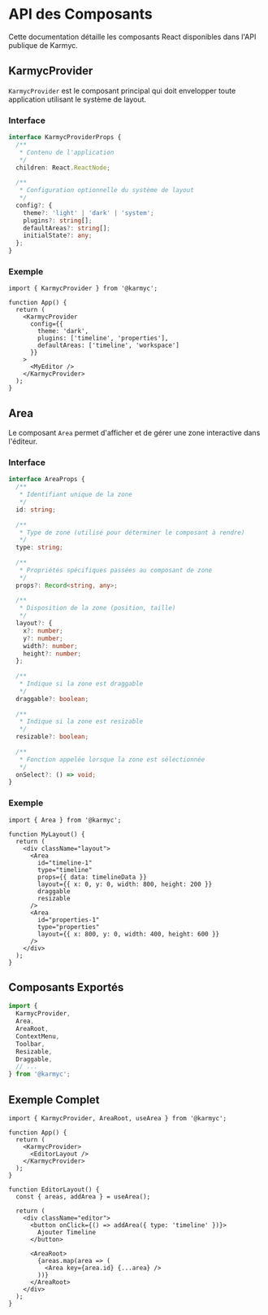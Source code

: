 # API des Composants

Cette documentation détaille les composants React disponibles dans l'API publique de Karmyc.

## KarmycProvider

`KarmycProvider` est le composant principal qui doit envelopper toute application utilisant le système de layout.

### Interface

```typescript
interface KarmycProviderProps {
  /**
   * Contenu de l'application
   */
  children: React.ReactNode;
  
  /**
   * Configuration optionnelle du système de layout
   */
  config?: {
    theme?: 'light' | 'dark' | 'system';
    plugins?: string[];
    defaultAreas?: string[];
    initialState?: any;
  };
}
```

### Exemple

```tsx
import { KarmycProvider } from '@karmyc';

function App() {
  return (
    <KarmycProvider
      config={{
        theme: 'dark',
        plugins: ['timeline', 'properties'],
        defaultAreas: ['timeline', 'workspace']
      }}
    >
      <MyEditor />
    </KarmycProvider>
  );
}
```

## Area

Le composant `Area` permet d'afficher et de gérer une zone interactive dans l'éditeur.

### Interface

```typescript
interface AreaProps {
  /**
   * Identifiant unique de la zone
   */
  id: string;
  
  /**
   * Type de zone (utilisé pour déterminer le composant à rendre)
   */
  type: string;
  
  /**
   * Propriétés spécifiques passées au composant de zone
   */
  props?: Record<string, any>;
  
  /**
   * Disposition de la zone (position, taille)
   */
  layout?: {
    x?: number;
    y?: number;
    width?: number;
    height?: number;
  };
  
  /**
   * Indique si la zone est draggable
   */
  draggable?: boolean;
  
  /**
   * Indique si la zone est resizable
   */
  resizable?: boolean;
  
  /**
   * Fonction appelée lorsque la zone est sélectionnée
   */
  onSelect?: () => void;
}
```

### Exemple

```tsx
import { Area } from '@karmyc';

function MyLayout() {
  return (
    <div className="layout">
      <Area
        id="timeline-1"
        type="timeline"
        props={{ data: timelineData }}
        layout={{ x: 0, y: 0, width: 800, height: 200 }}
        draggable
        resizable
      />
      <Area
        id="properties-1"
        type="properties"
        layout={{ x: 800, y: 0, width: 400, height: 600 }}
      />
    </div>
  );
}
```

## Composants Exportés

```typescript
import {
  KarmycProvider,
  Area,
  AreaRoot,
  ContextMenu,
  Toolbar,
  Resizable,
  Draggable,
  // ...
} from '@karmyc';
```

## Exemple Complet

```tsx
import { KarmycProvider, AreaRoot, useArea } from '@karmyc';

function App() {
  return (
    <KarmycProvider>
      <EditorLayout />
    </KarmycProvider>
  );
}

function EditorLayout() {
  const { areas, addArea } = useArea();
  
  return (
    <div className="editor">
      <button onClick={() => addArea({ type: 'timeline' })}>
        Ajouter Timeline
      </button>
      
      <AreaRoot>
        {areas.map(area => (
          <Area key={area.id} {...area} />
        ))}
      </AreaRoot>
    </div>
  );
}
``` 

